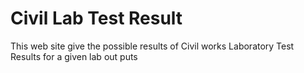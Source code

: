 # Civil Lab Test Result
This web site give the possible results of Civil works Laboratory Test Results
for a given lab out puts
